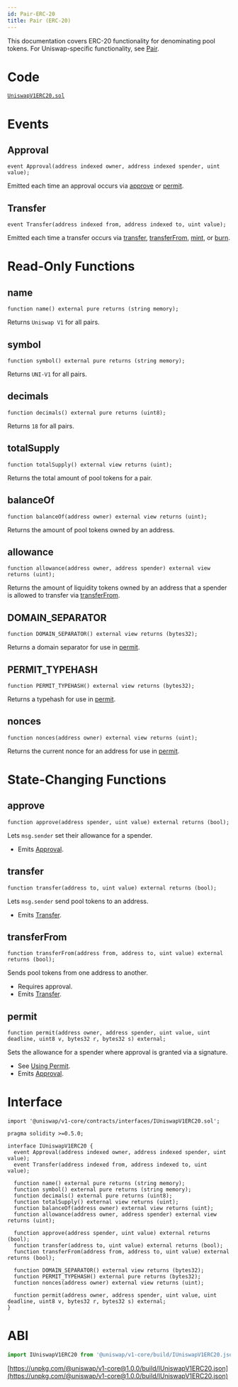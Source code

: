 ```yaml
---
id: Pair-ERC-20
title: Pair (ERC-20)
---
```


This documentation covers ERC-20 functionality for denominating pool tokens. For Uniswap-specific functionality, see [Pair](../smart-contracts/pair).

# Code

[`UniswapV1ERC20.sol`](https://github.com/Uniswap/uniswap-v1-core/blob/master/contracts/UniswapV1ERC20.sol)

# Events

## Approval

```solidity
event Approval(address indexed owner, address indexed spender, uint value);
```

Emitted each time an approval occurs via [approve](#approve) or [permit](#permit).

## Transfer

```solidity
event Transfer(address indexed from, address indexed to, uint value);
```

Emitted each time a transfer occurs via [transfer](#transfer-1), [transferFrom](#transferfrom), [mint](../smart-contracts/pair#mint-1), or [burn](../smart-contracts/pair#burn-1).

# Read-Only Functions

## name

```solidity
function name() external pure returns (string memory);
```

Returns `Uniswap V1` for all pairs.

## symbol

```solidity
function symbol() external pure returns (string memory);
```

Returns `UNI-V1` for all pairs.

## decimals

```solidity
function decimals() external pure returns (uint8);
```

Returns `18` for all pairs.

## totalSupply

```solidity
function totalSupply() external view returns (uint);
```

Returns the total amount of pool tokens for a pair.

## balanceOf

```solidity
function balanceOf(address owner) external view returns (uint);
```

Returns the amount of pool tokens owned by an address.

## allowance

```solidity
function allowance(address owner, address spender) external view returns (uint);
```

Returns the amount of liquidity tokens owned by an address that a spender is allowed to transfer via [transferFrom](#transferfrom).

## DOMAIN_SEPARATOR

```solidity
function DOMAIN_SEPARATOR() external view returns (bytes32);
```

Returns a domain separator for use in [permit](#permit).

## PERMIT_TYPEHASH

```solidity
function PERMIT_TYPEHASH() external view returns (bytes32);
```

Returns a typehash for use in [permit](#permit).

## nonces

```solidity
function nonces(address owner) external view returns (uint);
```

Returns the current nonce for an address for use in [permit](#permit).

# State-Changing Functions

## approve

```solidity
function approve(address spender, uint value) external returns (bool);
```

Lets `msg.sender` set their allowance for a spender.

- Emits [Approval](#approval).

## transfer

```solidity
function transfer(address to, uint value) external returns (bool);
```

Lets `msg.sender` send pool tokens to an address.

- Emits [Transfer](#transfer).

## transferFrom

```solidity
function transferFrom(address from, address to, uint value) external returns (bool);
```

Sends pool tokens from one address to another.

- Requires approval.
- Emits [Transfer](#transfer).

## permit

```solidity
function permit(address owner, address spender, uint value, uint deadline, uint8 v, bytes32 r, bytes32 s) external;
```

Sets the allowance for a spender where approval is granted via a signature.

- See [Using Permit](../../guides/smart-contract-integration/supporting-meta-transactions).
- Emits [Approval](#approval).

# Interface

```solidity
import '@uniswap/v1-core/contracts/interfaces/IUniswapV1ERC20.sol';
```

```solidity
pragma solidity >=0.5.0;

interface IUniswapV1ERC20 {
  event Approval(address indexed owner, address indexed spender, uint value);
  event Transfer(address indexed from, address indexed to, uint value);

  function name() external pure returns (string memory);
  function symbol() external pure returns (string memory);
  function decimals() external pure returns (uint8);
  function totalSupply() external view returns (uint);
  function balanceOf(address owner) external view returns (uint);
  function allowance(address owner, address spender) external view returns (uint);

  function approve(address spender, uint value) external returns (bool);
  function transfer(address to, uint value) external returns (bool);
  function transferFrom(address from, address to, uint value) external returns (bool);

  function DOMAIN_SEPARATOR() external view returns (bytes32);
  function PERMIT_TYPEHASH() external pure returns (bytes32);
  function nonces(address owner) external view returns (uint);

  function permit(address owner, address spender, uint value, uint deadline, uint8 v, bytes32 r, bytes32 s) external;
}
```

# ABI

```typescript
import IUniswapV1ERC20 from '@uniswap/v1-core/build/IUniswapV1ERC20.json'
```

[https://unpkg.com/@uniswap/v1-core@1.0.0/build/IUniswapV1ERC20.json](https://unpkg.com/@uniswap/v1-core@1.0.0/build/IUniswapV1ERC20.json)
